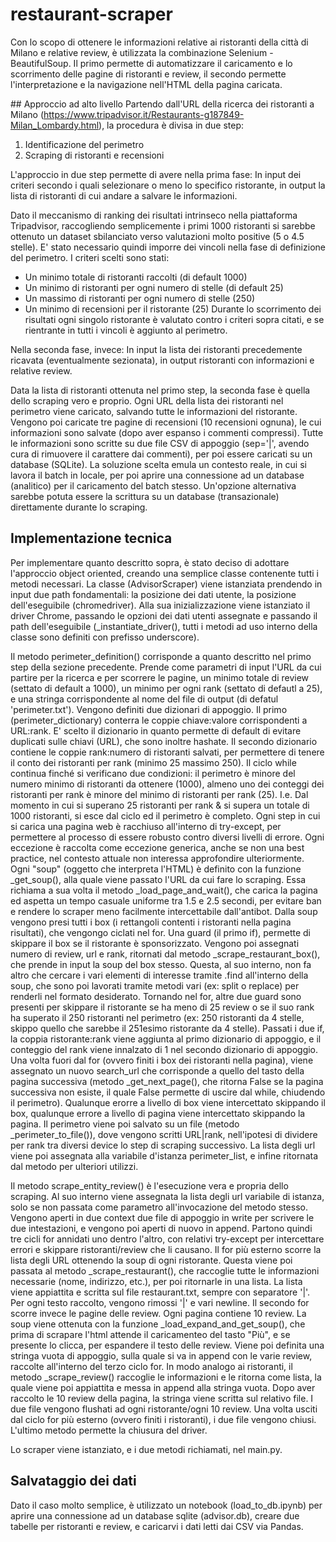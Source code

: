 # restaurant-scraper
Con lo scopo di ottenere le informazioni relative ai ristoranti della città di Milano e relative review, è utilizzata la combinazione Selenium - BeautifulSoup. Il primo permette di automatizzare il caricamento e lo scorrimento delle pagine di ristoranti e review, il secondo permette l'interpretazione e la navigazione nell'HTML della pagina caricata.

## Approccio ad alto livello
Partendo dall'URL della ricerca dei ristoranti a Milano (https://www.tripadvisor.it/Restaurants-g187849-Milan_Lombardy.html), la procedura è divisa in due step:
1) Identificazione del perimetro
2) Scraping di ristoranti e recensioni

L'approccio in due step permette di avere nella prima fase: 
In input dei criteri secondo i quali selezionare o meno lo specifico ristorante, in output la lista di ristoranti di cui andare a salvare le informazioni.

Dato il meccanismo di ranking dei risultati intrinseco nella piattaforma Tripadvisor, raccogliendo semplicemente i primi 1000 ristoranti si sarebbe ottenuto un dataset sbilanciato verso valutazioni molto positive (5 o 4.5 stelle).
E' stato necessario quindi imporre dei vincoli nella fase di definizione del perimetro. I criteri scelti sono stati:
- Un minimo totale di ristoranti raccolti (di default 1000)
- Un minimo di ristoranti per ogni numero di stelle (di default 25)
- Un massimo di ristoranti per ogni numero di stelle (250)
- Un minimo di recensioni per il ristorante (25)
Durante lo scorrimento dei risultati ogni singolo ristorante è valutato contro i criteri sopra citati, e se rientrante in tutti i vincoli è aggiunto al perimetro.

Nella seconda fase, invece:
In input la lista dei ristoranti precedemente ricavata (eventualmente sezionata), in output ristoranti con informazioni e relative review.

Data la lista di ristoranti ottenuta nel primo step, la seconda fase è quella dello scraping vero e proprio. Ogni URL della lista dei ristoranti nel perimetro viene caricato, salvando tutte le informazioni del ristorante. Vengono poi caricate tre pagine di recensioni (10 recensioni ognuna), le cui informazioni sono salvate (dopo aver espanso i commenti compressi).
Tutte le informazioni sono scritte su due file CSV di appoggio (sep='|', avendo cura di rimuovere il carattere dai commenti), per poi essere caricati su un database (SQLite). La soluzione scelta emula un contesto reale, in cui si lavora il batch in locale, per poi aprire una connessione ad un database (analitico) per il caricamento del batch stesso. Un'opzione alternativa sarebbe potuta essere la scrittura su un database (transazionale) direttamente durante lo scraping.

## Implementazione tecnica
Per implementare quanto descritto sopra, è stato deciso di adottare l'approccio object oriented, creando una semplice classe contenente tutti i metodi necessari.
La classe (AdvisorScraper) viene istanziata prendendo in input due path fondamentali: la posizione dei dati utente, la posizione dell'eseguibile (chromedriver).
Alla sua inizializzazione viene istanziato il driver Chrome, passando le opzioni dei dati utenti assegnate e passando il path dell'eseguibile (_instantiate_driver(), tutti i metodi ad uso interno della classe sono definiti con prefisso underscore).

Il metodo perimeter_definition() corrisponde a quanto descritto nel primo step della sezione precedente.
Prende come parametri di input l'URL da cui partire per la ricerca e per scorrere le pagine, un minimo totale di review (settato di default a 1000), un minimo per ogni rank (settato di defautl a 25), e una stringa corrispondente al nome del file di output (di defatul 'perimeter.txt').
Vengono definiti due dizionari di appoggio. Il primo (perimeter_dictionary) conterra le coppie chiave:valore corrispondenti a URL:rank. E' scelto il dizionario in quanto permette di default di evitare duplicati sulle chiavi (URL), che sono inoltre hashate.
Il secondo dizionario contiene le coppie rank:numero di ristoranti salvati, per permettere di tenere il conto dei ristoranti per rank (minimo 25 massimo 250).
Il ciclo while continua finché si verificano due condizioni: il perimetro è minore del numero minimo di ristoranti da ottenere (1000), almeno uno dei conteggi dei ristoranti per rank è minore del minimo di ristoranti per rank (25). I.e. Dal momento in cui si superano 25 ristoranti per rank & si supera un totale di 1000 ristoranti, si esce dal ciclo ed il perimetro è completo.
Ogni step in cui si carica una pagina web è racchiuso all'interno di try-except, per permettere al processo di essere robusto contro diversi livelli di errore. Ogni eccezione è raccolta come eccezione generica, anche se non una best practice, nel contesto attuale non interessa approfondire ulteriormente.
Ogni "soup" (oggetto che interpreta l'HTML) è definito con la funzione _get_soup(), alla quale viene passato l'URL da cui fare lo scraping. Essa richiama a sua volta il metodo _load_page_and_wait(), che carica la pagina ed aspetta un tempo casuale uniforme tra 1.5 e 2.5 secondi, per evitare ban e rendere lo scraper meno facilmente intercettabile dall'antibot. 
Dalla soup vengono presi tutti i box (i rettangoli contenti i ristoranti nella pagina risultati), che vengongo ciclati nel for.
Una guard (il primo if), permette di skippare il box se il ristorante è sponsorizzato.
Vengono poi assegnati numero di review, url e rank, ritornati dal metodo _scrape_restaurant_box(), che prende in input la soup del box stesso. Questa, al suo interno, non fa altro che cercare i vari elementi di interesse tramite .find all'interno della soup, che sono poi lavorati tramite metodi vari (ex: split o replace) per renderli nel formato desiderato.
Tornando nel for, altre due guard sono presenti per skippare il ristorante se ha meno di 25 review o se il suo rank ha superato il 250 ristoranti nel perimetro (ex: 250 ristoranti da 4 stelle, skippo quello che sarebbe il 251esimo ristorante da 4 stelle).
Passati i due if, la coppia ristorante:rank viene aggiunta al primo dizionario di appoggio, e il conteggio del rank viene innalzato di 1 nel secondo dizionario di appoggio.
Una volta fuori dal for (ovvero finiti i box dei ristoranti nella pagina), viene assegnato un nuovo search_url che corrisponde a quello del tasto della pagina successiva (metodo _get_next_page(), che ritorna False se la pagina successiva non esiste, il quale False permette di uscire dal while, chiudendo il perimetro).
Qualunque erorre a livello di box viene intercettato skippando il box, qualunque errore a livello di pagina viene intercettato skippando la pagina.
Il perimetro viene poi salvato su un file (metodo _perimeter_to_file()), dove vengono scritti URL|rank, nell'ipotesi di dividere per rank tra diversi device lo step di scraping successivo.
La lista degli url viene poi assegnata alla variabile d'istanza perimeter_list, e infine ritornata dal metodo per ulteriori utilizzi.

Il metodo scrape_entity_review() è l'esecuzione vera e propria dello scraping.
Al suo interno viene assegnata la lista degli url variabile di istanza, solo se non passata come parametro all'invocazione del metodo stesso.
Vengono aperti in due context due file di appoggio in write per scrivere le due intestazioni, e vengono poi aperti di nuovo in append.
Partono quindi tre cicli for annidati uno dentro l'altro, con relativi try-except per intercettare errori e skippare ristoranti/review che li causano.
Il for più esterno scorre la lista degli URL ottenendo la soup di ogni ristorante.
Questa viene poi passata al metodo _scrape_restaurant(), che raccoglie tutte le informazioni necessarie (nome, indirizzo, etc.), per poi ritornarle in una lista. La lista viene appiattita e scritta sul file restaurant.txt, sempre con separatore '|'. Per ogni testo raccolto, vengono rimossi '|' e vari newline.
Il secondo for scorre invece le pagine delle review. Ogni pagina contiene 10 review. La soup viene ottenuta con la funzione _load_expand_and_get_soup(), che prima di scrapare l'html attende il caricamenteo del tasto "Più", e se presente lo clicca, per espandere il testo delle review.
Viene poi definita una stringa vuota di appoggio, sulla quale si va in append con le varie review, raccolte all'interno del terzo ciclo for. In modo analogo ai ristoranti, il metodo _scrape_review() raccoglie le informazioni e le ritorna come lista, la quale viene poi appiattita e messa in append alla stringa vuota. Dopo aver raccolto le 10 review della pagina, la stringa viene scritta sul relativo file.
I due file vengono flushati ad ogni ristorante/ogni 10 review.
Una volta usciti dal ciclo for più esterno (ovvero finiti i ristoranti), i due file vengono chiusi.
L'ultimo metodo permette la chiusura del driver.

Lo scraper viene istanziato, e i due metodi richiamati, nel main.py.

## Salvataggio dei dati
Dato il caso molto semplice, è utilizzato un notebook (load_to_db.ipynb) per aprire una connessione ad un database sqlite (advisor.db), creare due tabelle per ristoranti e review, e caricarvi i dati letti dai CSV via Pandas.
